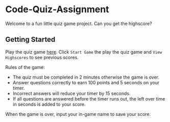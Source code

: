 # Code-Quiz-Assignment

Welcome to a fun little quiz game project. Can you get the highscore?

## Getting Started
Play the quiz game [here](https://markkhoo.github.io/04-Code-Quiz-Assignment/). Click `Start Game` the play the quiz game and `View Highscores` to see previous scores.

Rules of the game:
* The quiz must be completed in 2 minutes otherwise the game is over.
* Answer questions correctly to earn 100 points and 5 seconds on your timer.
* Incorrect answers will reduce your timer by 15 seconds.
* If all questions are answered before the timer runs out, the left over time in seconds is added to your score.

When the game is over, input your in-game name to save your score.
